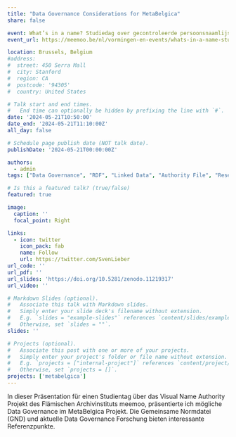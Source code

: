 ```yaml
---
title: "Data Governance Considerations for MetaBelgica"
share: false

event: What’s in a name? Studiedag over gecontroleerde persoonsnaamlijsten
event_url: https://meemoo.be/nl/vormingen-en-events/whats-in-a-name-studiedag-over-gecontroleerde-persoonsnaamlijsten

location: Brussels, Belgium
#address:
#  street: 450 Serra Mall
#  city: Stanford
#  region: CA
#  postcode: '94305'
#  country: United States

# Talk start and end times.
#   End time can optionally be hidden by prefixing the line with `#`.
date: '2024-05-21T10:50:00'
date_end: '2024-05-21T11:10:00Z'
all_day: false

# Schedule page publish date (NOT talk date).
publishDate: '2024-05-21T00:00:00Z'

authors:
  - admin
tags: ["Data Governance", "RDF", "Linked Data", "Authority File", "Research Data Infrastructure", "meemoo", "GLAM"]

# Is this a featured talk? (true/false)
featured: true

image:
  caption: ''
  focal_point: Right

links:
  - icon: twitter
    icon_pack: fab
    name: Follow
    url: https://twitter.com/SvenLieber
url_code: ''
url_pdf: ''
url_slides: 'https://doi.org/10.5281/zenodo.11219317'
url_video: ''

# Markdown Slides (optional).
#   Associate this talk with Markdown slides.
#   Simply enter your slide deck's filename without extension.
#   E.g. `slides = "example-slides"` references `content/slides/example-slides.md`.
#   Otherwise, set `slides = ""`.
slides: ''

# Projects (optional).
#   Associate this post with one or more of your projects.
#   Simply enter your project's folder or file name without extension.
#   E.g. `projects = ["internal-project"]` references `content/project/deep-learning/index.md`.
#   Otherwise, set `projects = []`.
projects: ['metabelgica']
---
```


In dieser Präsentation für einen Studientag über das Visual Name Authority Projekt des Flämischen Archivinstituts meemoo, präsentierte ich mögliche Data Governance im MetaBelgica Projekt. Die Gemeinsame Normdatei (GND) und aktuelle Data Governance Forschung bieten interessante Referenzpunkte.
